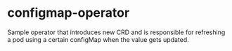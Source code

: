 # configmap-operator

Sample operator that introduces new CRD and is responsible for refreshing a pod using a certain configMap when the value gets updated.

